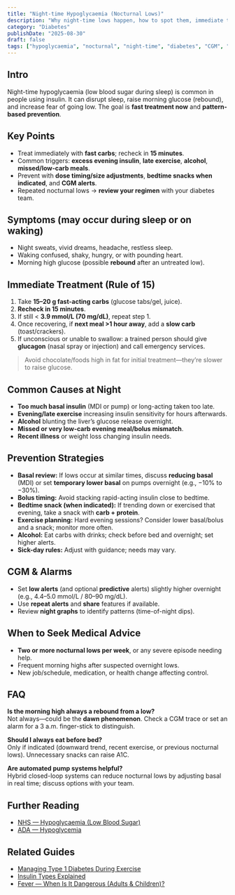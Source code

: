 ```yaml
---
title: "Night-time Hypoglycaemia (Nocturnal Lows)"
description: "Why night-time lows happen, how to spot them, immediate treatment, and prevention strategies for people using insulin."
category: "Diabetes"
publishDate: "2025-08-30"
draft: false
tags: ["hypoglycaemia", "nocturnal", "night-time", "diabetes", "CGM", "insulin", "patientguide"]
---
```


## Intro
Night-time hypoglycaemia (low blood sugar during sleep) is common in people using insulin. It can disrupt sleep, raise morning glucose (rebound), and increase fear of going low. The goal is **fast treatment now** and **pattern-based prevention**.

## Key Points
- Treat immediately with **fast carbs**; recheck in **15 minutes**.
- Common triggers: **excess evening insulin**, **late exercise**, **alcohol**, **missed/low-carb meals**.
- Prevent with **dose timing/size adjustments**, **bedtime snacks when indicated**, and **CGM alerts**.
- Repeated nocturnal lows → **review your regimen** with your diabetes team.

## Symptoms (may occur during sleep or on waking)
- Night sweats, vivid dreams, headache, restless sleep.
- Waking confused, shaky, hungry, or with pounding heart.
- Morning high glucose (possible **rebound** after an untreated low).

## Immediate Treatment (Rule of 15)
1. Take **15–20 g fast-acting carbs** (glucose tabs/gel, juice).  
2. **Recheck in 15 minutes**.  
3. If still < **3.9 mmol/L (70 mg/dL)**, repeat step 1.  
4. Once recovering, if **next meal >1 hour away**, add a **slow carb** (toast/crackers).  
5. If unconscious or unable to swallow: a trained person should give **glucagon** (nasal spray or injection) and call emergency services.

> Avoid chocolate/foods high in fat for initial treatment—they’re slower to raise glucose.

## Common Causes at Night
- **Too much basal insulin** (MDI or pump) or long-acting taken too late.
- **Evening/late exercise** increasing insulin sensitivity for hours afterwards.
- **Alcohol** blunting the liver’s glucose release overnight.
- **Missed or very low-carb evening meal/bolus mismatch**.
- **Recent illness** or weight loss changing insulin needs.

## Prevention Strategies
- **Basal review:** If lows occur at similar times, discuss **reducing basal** (MDI) or set **temporary lower basal** on pumps overnight (e.g., −10% to −30%).  
- **Bolus timing:** Avoid stacking rapid-acting insulin close to bedtime.  
- **Bedtime snack (when indicated):** If trending down or exercised that evening, take a snack with **carb + protein**.  
- **Exercise planning:** Hard evening sessions? Consider lower basal/bolus and a snack; monitor more often.  
- **Alcohol:** Eat carbs with drinks; check before bed and overnight; set higher alerts.  
- **Sick-day rules:** Adjust with guidance; needs may vary.

## CGM & Alarms
- Set **low alerts** (and optional **predictive** alerts) slightly higher overnight (e.g., 4.4–5.0 mmol/L / 80–90 mg/dL).  
- Use **repeat alerts** and **share** features if available.  
- Review **night graphs** to identify patterns (time-of-night dips).

## When to Seek Medical Advice
- **Two or more nocturnal lows per week**, or any severe episode needing help.
- Frequent morning highs after suspected overnight lows.
- New job/schedule, medication, or health change affecting control.

## FAQ
**Is the morning high always a rebound from a low?**  
Not always—could be the **dawn phenomenon**. Check a CGM trace or set an alarm for a 3 a.m. finger-stick to distinguish.

**Should I always eat before bed?**  
Only if indicated (downward trend, recent exercise, or previous nocturnal lows). Unnecessary snacks can raise A1C.

**Are automated pump systems helpful?**  
Hybrid closed-loop systems can reduce nocturnal lows by adjusting basal in real time; discuss options with your team.

## Further Reading
- [NHS — Hypoglycaemia (Low Blood Sugar)](https://www.nhs.uk/conditions/hypoglycaemia/)  
- [ADA — Hypoglycemia](https://diabetes.org/health-wellness/medication/hypoglycemia)  

## Related Guides
- [Managing Type 1 Diabetes During Exercise](/guides/managing-t1d-exercise/)  
- [Insulin Types Explained](/guides/insulin-types-explained/)  
- [Fever — When Is It Dangerous (Adults & Children)?](/guides/fever-danger-adults-children/)  

